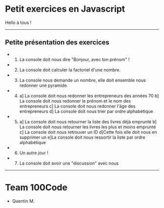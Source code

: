 # Petit exercices en Javascript

Hello à tous !

<hr>

## Petite présentation des exercices

- 1. La console doit nous dire "Bonjour, avec ton prénom" !

- 2. La console doit calculer la factoriel d'une nombre.

- 3. La console nous demande un nombre, elle doit ensemble
     nous redonner une pyramide.

- 4.  a] La console doit nous redonner les entrepreneurs des années 70
      b] La console doit nous redonner le prénom et le nom des entrepreneurs
      c] La console doit nous redonner l'âge des entrepreneurs
      d] La console doit nous trier par ordre alphabétique

- 5.  a] La console doit nous retourner la liste des livres déjà emprunté
      b] La console doit nous retourner les livres les plus et moins emprunté
      c] La console doit nous retrouver un ID
      d]Cette fois elle doit nous en supprimer un
      e]La console doit nous ressortir la liste par ordre alphabétique

- 6. Un autre jour !

- 7. La console doit avoir une "discussion" avec nous

<hr>

# Team 100Code

- Quentin M.
